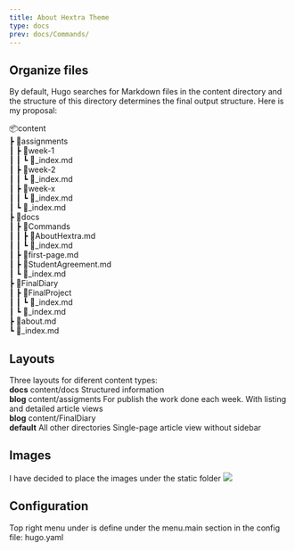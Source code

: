 ```yaml
---
title: About Hextra Theme
type: docs
prev: docs/Commands/
---
```

## Organize files

By default, Hugo searches for Markdown files in the content directory and the structure of this directory determines the final output structure. Here is my proposal:

📦content  
 ┣ 📂assignments  
 ┃ ┣ 📂week-1  
 ┃ ┃ ┗ 📜_index.md  
 ┃ ┣ 📂week-2  
 ┃ ┃ ┗ 📜_index.md  
 ┃ ┣ 📂week-x  
 ┃ ┃ ┗ 📜_index.md   
 ┃ ┗ 📜_index.md  
 ┣ 📂docs  
 ┃ ┣ 📂Commands  
 ┃ ┃ ┣ 📜AboutHextra.md  
 ┃ ┃ ┗ 📜_index.md  
 ┃ ┣ 📜first-page.md  
 ┃ ┣ 📜StudentAgreement.md  
 ┃ ┗ 📜_index.md  
 ┣ 📂FinalDiary  
 ┃ ┣ 📂FinalProject  
 ┃ ┃ ┗ 📜_index.md  
 ┃ ┗ 📜_index.md  
 ┣ 📜about.md  
 ┗ 📜_index.md  

## Layouts
Three layouts for diferent content types:  
**docs** content/docs Structured information  
**blog** content/assigments For publish the work done each week. With listing and detailed article views  
**blog** content/FinalDiary  
**default** All other directories Single-page article view without sidebar   

## Images
I have decided to place the images under the static folder
![](/images/image.png)

## Configuration
Top right menu under is define under the menu.main section in the config file: hugo.yaml